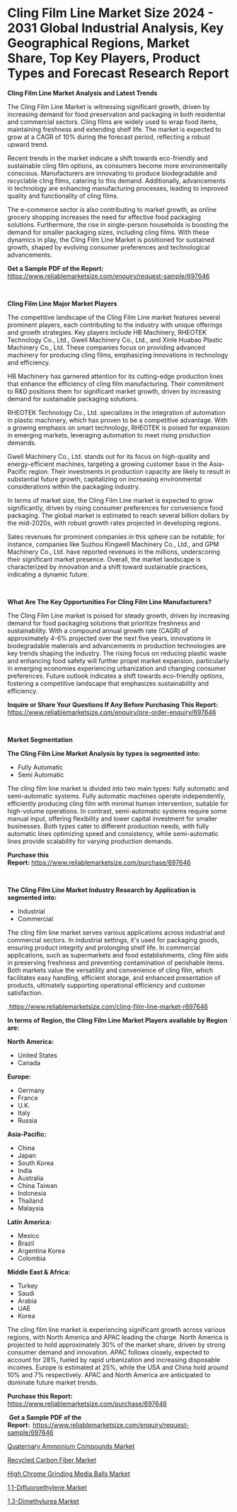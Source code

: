 <p><h1>Cling Film Line Market Size 2024 - 2031 Global Industrial Analysis, Key Geographical Regions, Market Share, Top Key Players, Product Types and Forecast Research Report</h1></p><p><strong>Cling Film Line Market Analysis and Latest Trends</strong></p>
<p><p>The Cling Film Line Market is witnessing significant growth, driven by increasing demand for food preservation and packaging in both residential and commercial sectors. Cling films are widely used to wrap food items, maintaining freshness and extending shelf life. The market is expected to grow at a CAGR of 10% during the forecast period, reflecting a robust upward trend.</p><p>Recent trends in the market indicate a shift towards eco-friendly and sustainable cling film options, as consumers become more environmentally conscious. Manufacturers are innovating to produce biodegradable and recyclable cling films, catering to this demand. Additionally, advancements in technology are enhancing manufacturing processes, leading to improved quality and functionality of cling films.</p><p>The e-commerce sector is also contributing to market growth, as online grocery shopping increases the need for effective food packaging solutions. Furthermore, the rise in single-person households is boosting the demand for smaller packaging sizes, including cling films. With these dynamics in play, the Cling Film Line Market is positioned for sustained growth, shaped by evolving consumer preferences and technological advancements.</p></p>
<p><strong>Get a Sample PDF of the Report:&nbsp;</strong> <a href="https://www.reliablemarketsize.com/enquiry/request-sample/697646?utm_campaign=1404&utm_medium=2&utm_source=Github&utm_content=ia&utm_term=29092024&utm_id=cling-film-line">https://www.reliablemarketsize.com/enquiry/request-sample/697646</a></p>
<p>&nbsp;</p>
<p><strong>Cling Film Line Major Market Players</strong></p>
<p><p>The competitive landscape of the Cling Film Line market features several prominent players, each contributing to the industry with unique offerings and growth strategies. Key players include HB Machinery, RHEOTEK Technology Co., Ltd., Gwell Machinery Co., Ltd., and Xinle Huabao Plastic Machinery Co., Ltd. These companies focus on providing advanced machinery for producing cling films, emphasizing innovations in technology and efficiency.</p><p>HB Machinery has garnered attention for its cutting-edge production lines that enhance the efficiency of cling film manufacturing. Their commitment to R&D positions them for significant market growth, driven by increasing demand for sustainable packaging solutions.</p><p>RHEOTEK Technology Co., Ltd. specializes in the integration of automation in plastic machinery, which has proven to be a competitive advantage. With a growing emphasis on smart technology, RHEOTEK is poised for expansion in emerging markets, leveraging automation to meet rising production demands.</p><p>Gwell Machinery Co., Ltd. stands out for its focus on high-quality and energy-efficient machines, targeting a growing customer base in the Asia-Pacific region. Their investments in production capacity are likely to result in substantial future growth, capitalizing on increasing environmental considerations within the packaging industry.</p><p>In terms of market size, the Cling Film Line market is expected to grow significantly, driven by rising consumer preferences for convenience food packaging. The global market is estimated to reach several billion dollars by the mid-2020s, with robust growth rates projected in developing regions.</p><p>Sales revenues for prominent companies in this sphere can be notable; for instance, companies like Suzhou Kingwell Machinery Co., Ltd., and GPM Machinery Co., Ltd. have reported revenues in the millions, underscoring their significant market presence. Overall, the market landscape is characterized by innovation and a shift toward sustainable practices, indicating a dynamic future.</p></p>
<p>&nbsp;</p>
<p><strong>What Are The Key Opportunities For Cling Film Line Manufacturers?</strong></p>
<p><p>The Cling Film Line market is poised for steady growth, driven by increasing demand for food packaging solutions that prioritize freshness and sustainability. With a compound annual growth rate (CAGR) of approximately 4-6% projected over the next five years, innovations in biodegradable materials and advancements in production technologies are key trends shaping the industry. The rising focus on reducing plastic waste and enhancing food safety will further propel market expansion, particularly in emerging economies experiencing urbanization and changing consumer preferences. Future outlook indicates a shift towards eco-friendly options, fostering a competitive landscape that emphasizes sustainability and efficiency.</p></p>
<p><strong>Inquire or Share Your Questions If Any Before Purchasing This Report:</strong> <a href="https://www.reliablemarketsize.com/enquiry/pre-order-enquiry/697646?utm_campaign=1404&utm_medium=2&utm_source=Github&utm_content=ia&utm_term=29092024&utm_id=cling-film-line">https://www.reliablemarketsize.com/enquiry/pre-order-enquiry/697646</a></p>
<p>&nbsp;</p>
<p><strong>Market Segmentation</strong></p>
<p><strong>The Cling Film Line Market Analysis by types is segmented into:</strong></p>
<p><ul><li>Fully Automatic</li><li>Semi Automatic</li></ul></p>
<p><p>The cling film line market is divided into two main types: fully automatic and semi-automatic systems. Fully automatic machines operate independently, efficiently producing cling film with minimal human intervention, suitable for high-volume operations. In contrast, semi-automatic systems require some manual input, offering flexibility and lower capital investment for smaller businesses. Both types cater to different production needs, with fully automatic lines optimizing speed and consistency, while semi-automatic lines provide scalability for varying production demands.</p></p>
<p><strong>Purchase this Report:&nbsp;</strong><a href="https://www.reliablemarketsize.com/purchase/697646?utm_campaign=1404&utm_medium=2&utm_source=Github&utm_content=ia&utm_term=29092024&utm_id=cling-film-line">https://www.reliablemarketsize.com/purchase/697646</a></p>
<p>&nbsp;</p>
<p><strong>The Cling Film Line Market Industry Research by Application is segmented into:</strong></p>
<p><ul><li>Industrial</li><li>Commercial</li></ul></p>
<p><p>The cling film line market serves various applications across industrial and commercial sectors. In industrial settings, it's used for packaging goods, ensuring product integrity and prolonging shelf life. In commercial applications, such as supermarkets and food establishments, cling film aids in preserving freshness and preventing contamination of perishable items. Both markets value the versatility and convenience of cling film, which facilitates easy handling, efficient storage, and enhanced presentation of products, ultimately supporting operational efficiency and customer satisfaction.</p></p>
<p><a href="https://www.reliablemarketsize.com/cling-film-line-market-r697646?utm_campaign=1404&utm_medium=2&utm_source=Github&utm_content=ia&utm_term=29092024&utm_id=cling-film-line">&nbsp;https://www.reliablemarketsize.com/cling-film-line-market-r697646</a></p>
<p><strong>In terms of Region, the Cling Film Line Market Players available by Region are:</strong></p>
<p>
    <p> <strong> North America: </strong>
        <ul>
            <li>United States</li>
            <li>Canada</li>
        </ul>
        </p> 
    <p> <strong> Europe: </strong>
        <ul>
            <li>Germany</li>
            <li>France</li>
            <li>U.K.</li>
            <li>Italy</li>
            <li>Russia</li>
        </ul>
        </p> 
    <p> <strong> Asia-Pacific: </strong>
        <ul>
            <li>China</li>
            <li>Japan</li>
            <li>South Korea</li>
            <li>India</li>
            <li>Australia</li>
            <li>China Taiwan</li>
            <li>Indonesia</li>
            <li>Thailand</li>
            <li>Malaysia</li>
        </ul>
        </p> 
    <p> <strong> Latin America: </strong>
        <ul>
            <li>Mexico</li>
            <li>Brazil</li>
            <li>Argentina Korea</li>
            <li>Colombia</li>
        </ul>
        </p> 
    <p> <strong> Middle East & Africa: </strong>
        <ul>
            <li>Turkey</li>
            <li>Saudi</li>
            <li>Arabia</li>
            <li>UAE</li>
            <li>Korea</li>
        </ul>
    </p>
    </p>
<p><p>The cling film line market is experiencing significant growth across various regions, with North America and APAC leading the charge. North America is projected to hold approximately 30% of the market share, driven by strong consumer demand and innovation. APAC follows closely, expected to account for 28%, fueled by rapid urbanization and increasing disposable incomes. Europe is estimated at 25%, while the USA and China hold around 10% and 7% respectively. APAC and North America are anticipated to dominate future market trends.</p></p>
<p><strong>Purchase this Report: </strong><a href="https://www.reliablemarketsize.com/purchase/697646?utm_campaign=1404&utm_medium=2&utm_source=Github&utm_content=ia&utm_term=29092024&utm_id=cling-film-line">https://www.reliablemarketsize.com/purchase/697646</a></p>
<p>&nbsp;<strong>Get a Sample PDF of the Report:&nbsp;&nbsp;</strong><a href="https://www.reliablemarketsize.com/enquiry/request-sample/697646?utm_campaign=1404&utm_medium=2&utm_source=Github&utm_content=ia&utm_term=29092024&utm_id=cling-film-line">https://www.reliablemarketsize.com/enquiry/request-sample/697646</a></p>
<p><strong></strong></p>
<p><p><a href="https://www.linkedin.com/pulse/market-insights-global-quaternary-ammonium-compounds-forecast-hhmhc?utm_campaign=1404&utm_medium=2&utm_source=Github&utm_content=ia&utm_term=29092024&utm_id=cling-film-line">Quaternary Ammonium Compounds Market</a></p><p><a href="https://www.linkedin.com/pulse/global-recycled-carbon-fiber-market-trends-innovations-forward-looking-b491c?utm_campaign=1404&utm_medium=2&utm_source=Github&utm_content=ia&utm_term=29092024&utm_id=cling-film-line">Recycled Carbon Fiber Market</a></p><p><a href="https://www.linkedin.com/pulse/global-high-chrome-grinding-media-balls-market-landscape-a7dbc?utm_campaign=1404&utm_medium=2&utm_source=Github&utm_content=ia&utm_term=29092024&utm_id=cling-film-line">High Chrome Grinding Media Balls Market</a></p><p><a href="https://issuu.com/reportprime-2/docs/11-difluoroethylene-market-size-203_c5f60d788a2dfb?utm_campaign=1404&utm_medium=2&utm_source=Github&utm_content=ia&utm_term=29092024&utm_id=cling-film-line">1,1-Difluoroethylene Market</a></p><p><a href="https://issuu.com/reportprime-2/docs/13-dimethylurea-market-size-2030.pp_d6542515f3d157?utm_campaign=1404&utm_medium=2&utm_source=Github&utm_content=ia&utm_term=29092024&utm_id=cling-film-line">1,3-Dimethylurea Market</a></p></p>